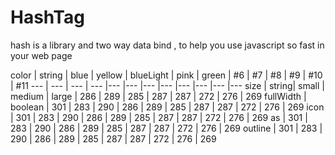# HashTag
hash is a library and two way data bind , to help you use javascript so fast in your web page

color | string | blue | yellow | blueLight | pink | green | #6 | #7 | #8 | #9 | #10 | #11
--- | --- | --- | --- |--- |--- |--- |--- |--- |--- |--- |---
size | string| small | medium | large | 286 | 289 | 285 | 287 | 287 | 272 | 276 | 269
fullWidth | boolean | 301 | 283 | 290 | 286 | 289 | 285 | 287 | 287 | 272 | 276 | 269
icon | 301 | 283 | 290 | 286 | 289 | 285 | 287 | 287 | 272 | 276 | 269
as | 301 | 283 | 290 | 286 | 289 | 285 | 287 | 287 | 272 | 276 | 269
outline | 301 | 283 | 290 | 286 | 289 | 285 | 287 | 287 | 272 | 276 | 269
